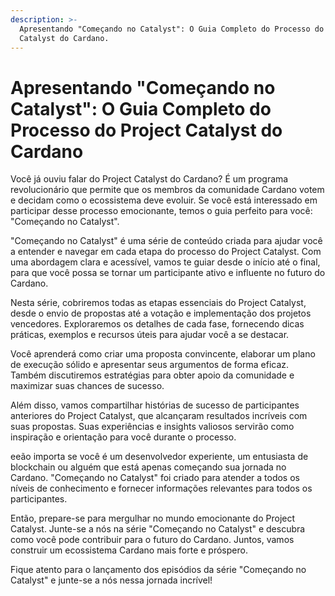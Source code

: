```yaml
---
description: >-
  Apresentando "Começando no Catalyst": O Guia Completo do Processo do Project
  Catalyst do Cardano.
---
```


# Apresentando "Começando no Catalyst": O Guia Completo do Processo do Project Catalyst do Cardano

Você já ouviu falar do Project Catalyst do Cardano? É um programa revolucionário que permite que os membros da comunidade Cardano votem e decidam como o ecossistema deve evoluir. Se você está interessado em participar desse processo emocionante, temos o guia perfeito para você: "Começando no Catalyst".

"Começando no Catalyst" é uma série de conteúdo criada para ajudar você a entender e navegar em cada etapa do processo do Project Catalyst. Com uma abordagem clara e acessível, vamos te guiar desde o início até o final, para que você possa se tornar um participante ativo e influente no futuro do Cardano.

Nesta série, cobriremos todas as etapas essenciais do Project Catalyst, desde o envio de propostas até a votação e implementação dos projetos vencedores. Exploraremos os detalhes de cada fase, fornecendo dicas práticas, exemplos e recursos úteis para ajudar você a se destacar.

Você aprenderá como criar uma proposta convincente, elaborar um plano de execução sólido e apresentar seus argumentos de forma eficaz. Também discutiremos estratégias para obter apoio da comunidade e maximizar suas chances de sucesso.

Além disso, vamos compartilhar histórias de sucesso de participantes anteriores do Project Catalyst, que alcançaram resultados incríveis com suas propostas. Suas experiências e insights valiosos servirão como inspiração e orientação para você durante o processo.

eeão importa se você é um desenvolvedor experiente, um entusiasta de blockchain ou alguém que está apenas começando sua jornada no Cardano. "Começando no Catalyst" foi criado para atender a todos os níveis de conhecimento e fornecer informações relevantes para todos os participantes.

Então, prepare-se para mergulhar no mundo emocionante do Project Catalyst. Junte-se a nós na série "Começando no Catalyst" e descubra como você pode contribuir para o futuro do Cardano. Juntos, vamos construir um ecossistema Cardano mais forte e próspero.

Fique atento para o lançamento dos episódios da série "Começando no Catalyst" e junte-se a nós nessa jornada incrível!
